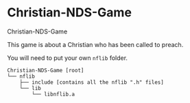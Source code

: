 # Christian-NDS-Game
 Christian-NDS-Game

This game is about a Christian who has been called to preach.

You will need to put your own `nflib` folder.
```
Christian-NDS-Game [root]
└── nflib
    ├── include [contains all the nflib ".h" files]
    └── lib
		└── libnflib.a
```